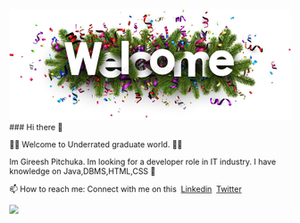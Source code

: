 <div align="center">
  <img src="welcome.jpg" width="100%" height="200"/>
</div>
### Hi there 👋
<p> 🙋‍♂️ Welcome to Underrated graduate world. 👨‍🎓</p>
<p>Im Gireesh Pitchuka. Im looking for a developer role in IT industry. I have knowledge on Java,DBMS,HTML,CSS 💪</p>
<p>📫 How to reach me: Connect with me on this&nbsp;&nbsp;<a href="https://linkedin.com/in/gireesh-pitchuka">Linkedin</a>&nbsp;&nbsp;<a href="http://twitter.com/thanks_Gireesh">Twitter</a></p>

![](https://komarev.com/ghpvc/?username=He-26)
<!--
**He-26/He-26** is a ✨ _special_ ✨ repository because its `README.md` (this file) appears on your GitHub profile.

Here are some ideas to get you started:

- 🔭 I’m currently working on ...
- 🌱 I’m currently learning ...
- 👯 I’m looking to collaborate on ...
- 🤔 I’m looking for help with ...
- 💬 Ask me about ...
- 📫 How to reach me: ...
- 😄 Pronouns: ...
- ⚡ Fun fact: ...
-->

